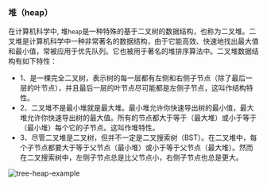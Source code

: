 ### 堆（heap）

在计算机科学中, 堆`heap`是一种特殊的基于二叉树的数据结构，也称为二叉堆。二叉堆是计算机科学中一种非常著名的数据结构，由于它能高效、快速地找出最大值和最小值，常被应用于优先队列。它也被用于著名的堆排序算法中。二叉堆数据结构有如下特性：

- 1、是一棵完全二叉树，表示树的每一层都有左侧和右侧子节点（除了最后一层的叶节点），并且最后一层的叶节点尽可能都是左侧子节点，这叫作结构特性。
- 2、二叉堆不是最小堆就是最大堆。最小堆允许你快速导出树的最小值，最大堆允许你快速导出树的最大值。所有的节点都大于等于（最大堆）或小于等于（最小堆）每个它的子节点。这叫作堆特性。
- 3、尽管二叉堆是二叉树，但并不一定是二叉搜索树（BST）。在二叉堆中，每个子节点都要大于等于父节点（最小堆）或小于等于父节点（最大堆）。然而在二叉搜索树中，左侧子节点总是比父节点小，右侧子节点也总是更大。
  
![tree-heap-example](https://cdn.jsdelivr.net/gh/staticImages/img@v1/coding/algorithm/tree-heap-example.jpg)

